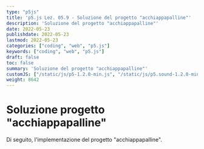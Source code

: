```yaml
---
type: "p5js"
title: 'p5.js Lez. 05.9 - Soluzione del progetto "acchiappapalline"'
description: 'Soluzione del progetto "acchiappapalline"'
date: 2022-05-23
publishdate: 2022-05-23
lastmod: 2022-05-23
categories: ["coding", "web", "p5.js"]
keywords: ["coding", "web", "p5.js"]
draft: false
toc: false
summary: 'Soluzione del progetto "acchiappapalline"'
customJS: ["/static/js/p5-1.2.0-min.js", "/static/js/p5.sound-1.2.0-min.js", "/static/coding/web/p5js/progettoAcchiappapalline.js"]
weight: 8642
---
```


# Soluzione progetto "acchiappapalline"

Di seguito, l'implementazione del progetto "acchiappapalline".

<div id="acchiappapalline"></div>
